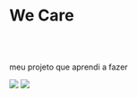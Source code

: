 <h1>We Care</h1>
<br>
<br>
<p>meu projeto que aprendi a fazer </p>
<img src="https://github.com/lefplay1/we-care/blob/main/img/Sem%20t%C3%ADtulo.png?raw=true"/>
<img src="https://github.com/lefplay1/we-care/blob/main/img/cell.png?raw=true"/>
